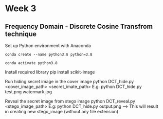 # Week 3

## Frequency Domain - Discrete Cosine Transfrom technique

Set up Python environment with Anaconda

    conda create --name python3.8 python=3.8

    conda activate python3.8

Install required library
    pip install scikit-image

Run hiding secret image in the cover image
    python DCT_hide.py <cover_image_path> <secret_imate_path>
E.g: python DCT_hide.py test.png watermark.jpg

Reveal the secret image from stego image
   python DCT_reveal.py <stego_image_path>
E.g: python DCT_hide.py output.png --> This will result in creating new stego_image (without any file extension)
